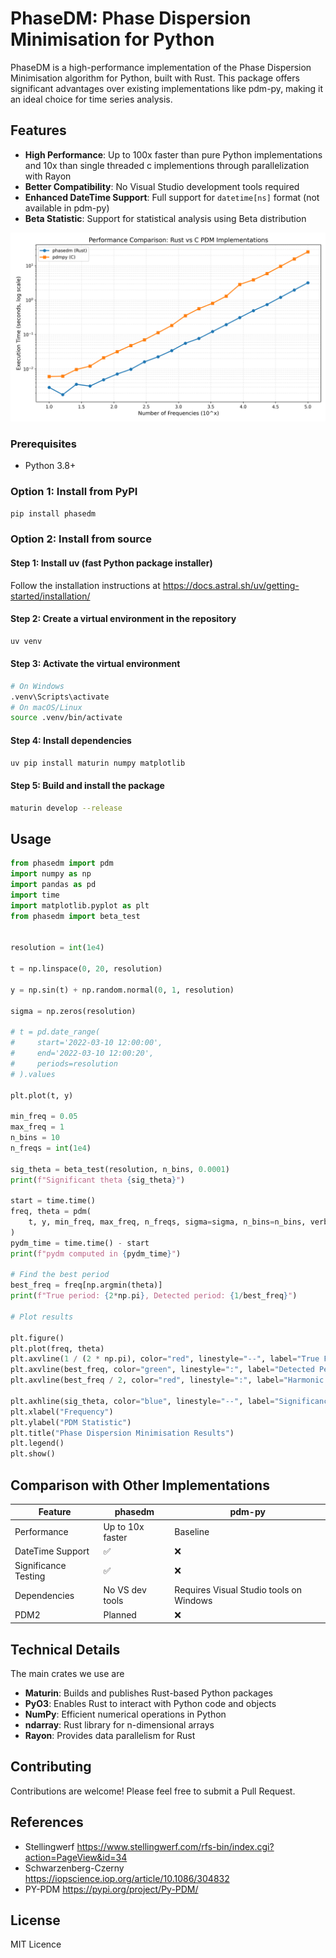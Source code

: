 # PhaseDM: Phase Dispersion Minimisation for Python

PhaseDM is a high-performance implementation of the Phase Dispersion Minimisation algorithm for Python, built with Rust. This package offers significant advantages over existing implementations like pdm-py, making it an ideal choice for time series analysis.

## Features

- **High Performance**: Up to 100x faster than pure Python implementations and 10x than single threaded c implementions through parallelization with Rayon
- **Better Compatibility**: No Visual Studio development tools required
- **Enhanced DateTime Support**: Full support for `datetime[ns]` format (not available in pdm-py)
- **Beta Statistic**: Support for statistical analysis using Beta distribution
<p align="center">
<img src="Timer_comparison.png" width="720" alt="Alt text">
</p>

### Prerequisites
- Python 3.8+

### Option 1: Install from PyPI

```bash
pip install phasedm
```

### Option 2: Install from source

#### Step 1: Install uv (fast Python package installer)
Follow the installation instructions at https://docs.astral.sh/uv/getting-started/installation/

#### Step 2: Create a virtual environment in the repository
```bash
uv venv
```

#### Step 3: Activate the virtual environment
```bash
# On Windows
.venv\Scripts\activate
# On macOS/Linux
source .venv/bin/activate
```

#### Step 4: Install dependencies
```bash
uv pip install maturin numpy matplotlib
```

#### Step 5: Build and install the package
```bash
maturin develop --release
```

## Usage

```python
from phasedm import pdm
import numpy as np
import pandas as pd
import time
import matplotlib.pyplot as plt
from phasedm import beta_test


resolution = int(1e4)

t = np.linspace(0, 20, resolution)

y = np.sin(t) + np.random.normal(0, 1, resolution)

sigma = np.zeros(resolution)

# t = pd.date_range(
#     start='2022-03-10 12:00:00',
#     end='2022-03-10 12:00:20',
#     periods=resolution
# ).values

plt.plot(t, y)

min_freq = 0.05
max_freq = 1
n_bins = 10
n_freqs = int(1e4)

sig_theta = beta_test(resolution, n_bins, 0.0001)
print(f"Significant theta {sig_theta}")

start = time.time()
freq, theta = pdm(
    t, y, min_freq, max_freq, n_freqs, sigma=sigma, n_bins=n_bins, verbose=1
)
pydm_time = time.time() - start
print(f"pydm computed in {pydm_time}")

# Find the best period
best_freq = freq[np.argmin(theta)]
print(f"True period: {2*np.pi}, Detected period: {1/best_freq}")

# Plot results

plt.figure()
plt.plot(freq, theta)
plt.axvline(1 / (2 * np.pi), color="red", linestyle="--", label="True Frequency")
plt.axvline(best_freq, color="green", linestyle=":", label="Detected Period")
plt.axvline(best_freq / 2, color="red", linestyle=":", label="Harmonic Period")

plt.axhline(sig_theta, color="blue", linestyle="--", label="Significance Threshold")
plt.xlabel("Frequency")
plt.ylabel("PDM Statistic")
plt.title("Phase Dispersion Minimisation Results")
plt.legend()
plt.show()
```
## Comparison with Other Implementations

| Feature | phasedm | pdm-py |
|---------|------|--------|
| Performance | Up to 10x faster | Baseline |
| DateTime Support | ✅ | ❌ |
| Significance Testing | ✅  | ❌ |
| Dependencies | No VS dev tools | Requires Visual Studio tools on Windows |
| PDM2 | Planned | ❌ |

## Technical Details
The main crates we use are
- **Maturin**: Builds and publishes Rust-based Python packages
- **PyO3**: Enables Rust to interact with Python code and objects
- **NumPy**: Efficient numerical operations in Python
- **ndarray**: Rust library for n-dimensional arrays
- **Rayon**: Provides data parallelism for Rust

## Contributing

Contributions are welcome! Please feel free to submit a Pull Request.

## References
- Stellingwerf https://www.stellingwerf.com/rfs-bin/index.cgi?action=PageView&id=34
- Schwarzenberg-Czerny https://iopscience.iop.org/article/10.1086/304832
- PY-PDM https://pypi.org/project/Py-PDM/ 

## License
MIT Licence
